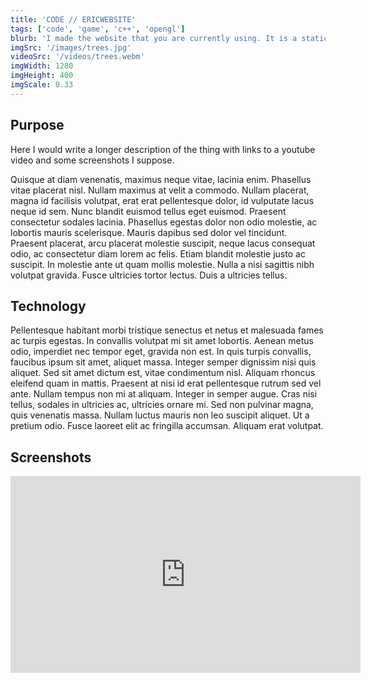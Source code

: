 ```yaml
---
title: 'CODE // ERICWEBSITE'
tags: ['code', 'game', 'c++', 'opengl']
blurb: 'I made the website that you are currently using. It is a static Next.js app.'
imgSrc: '/images/trees.jpg'
videoSrc: '/videos/trees.webm'
imgWidth: 1280
imgHeight: 400
imgScale: 0.33
---
```


## Purpose

Here I would write a longer description of the thing with links to a youtube video and some screenshots I suppose. 

Quisque at diam venenatis, maximus neque vitae, lacinia enim. Phasellus vitae placerat nisl. Nullam maximus at velit a commodo. Nullam placerat, magna id facilisis volutpat, erat erat pellentesque dolor, id vulputate lacus neque id sem. Nunc blandit euismod tellus eget euismod. Praesent consectetur sodales lacinia. Phasellus egestas dolor non odio molestie, ac lobortis mauris scelerisque. Mauris dapibus sed dolor vel tincidunt. Praesent placerat, arcu placerat molestie suscipit, neque lacus consequat odio, ac consectetur diam lorem ac felis. Etiam blandit molestie justo ac suscipit. In molestie ante ut quam mollis molestie. Nulla a nisi sagittis nibh volutpat gravida. Fusce ultricies tortor lectus. Duis a ultricies tellus.

## Technology

Pellentesque habitant morbi tristique senectus et netus et malesuada fames ac turpis egestas. In convallis volutpat mi sit amet lobortis. Aenean metus odio, imperdiet nec tempor eget, gravida non est. In quis turpis convallis, faucibus ipsum sit amet, aliquet massa. Integer semper dignissim nisi quis aliquet. Sed sit amet dictum est, vitae condimentum nisl. Aliquam rhoncus eleifend quam in mattis. Praesent at nisi id erat pellentesque rutrum sed vel ante. Nullam tempus non mi at aliquam. Integer in semper augue. Cras nisi tellus, sodales in ultricies ac, ultricies ornare mi. Sed non pulvinar magna, quis venenatis massa. Nullam luctus mauris non leo suscipit aliquet. Ut a pretium odio. Fusce laoreet elit ac fringilla accumsan. Aliquam erat volutpat. 

## Screenshots

<iframe width="560" height="315" src="https://www.youtube.com/embed/RqxIXjN6QiI" title="YouTube video player" frameborder="0" allow="accelerometer; autoplay; clipboard-write; encrypted-media; gyroscope; picture-in-picture; web-share" allowfullscreen></iframe>